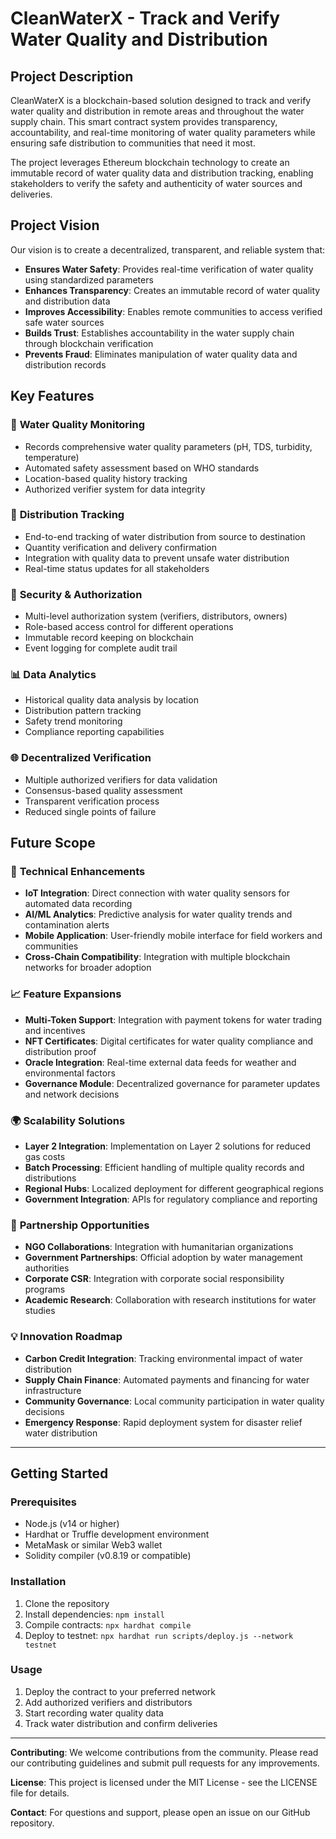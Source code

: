 # CleanWaterX - Track and Verify Water Quality and Distribution

## Project Description

CleanWaterX is a blockchain-based solution designed to track and verify water quality and distribution in remote areas and throughout the water supply chain. This smart contract system provides transparency, accountability, and real-time monitoring of water quality parameters while ensuring safe distribution to communities that need it most.

The project leverages Ethereum blockchain technology to create an immutable record of water quality data and distribution tracking, enabling stakeholders to verify the safety and authenticity of water sources and deliveries.

## Project Vision

Our vision is to create a decentralized, transparent, and reliable system that:

- **Ensures Water Safety**: Provides real-time verification of water quality using standardized parameters
- **Enhances Transparency**: Creates an immutable record of water quality and distribution data
- **Improves Accessibility**: Enables remote communities to access verified safe water sources
- **Builds Trust**: Establishes accountability in the water supply chain through blockchain verification
- **Prevents Fraud**: Eliminates manipulation of water quality data and distribution records

## Key Features

### 🔬 **Water Quality Monitoring**
- Records comprehensive water quality parameters (pH, TDS, turbidity, temperature)
- Automated safety assessment based on WHO standards
- Location-based quality history tracking
- Authorized verifier system for data integrity

### 🚚 **Distribution Tracking**
- End-to-end tracking of water distribution from source to destination
- Quantity verification and delivery confirmation
- Integration with quality data to prevent unsafe water distribution
- Real-time status updates for all stakeholders

### 🔐 **Security & Authorization**
- Multi-level authorization system (verifiers, distributors, owners)
- Role-based access control for different operations
- Immutable record keeping on blockchain
- Event logging for complete audit trail

### 📊 **Data Analytics**
- Historical quality data analysis by location
- Distribution pattern tracking
- Safety trend monitoring
- Compliance reporting capabilities

### 🌐 **Decentralized Verification**
- Multiple authorized verifiers for data validation
- Consensus-based quality assessment
- Transparent verification process
- Reduced single points of failure

## Future Scope

### 🔮 **Technical Enhancements**
- **IoT Integration**: Direct connection with water quality sensors for automated data recording
- **AI/ML Analytics**: Predictive analysis for water quality trends and contamination alerts
- **Mobile Application**: User-friendly mobile interface for field workers and communities
- **Cross-Chain Compatibility**: Integration with multiple blockchain networks for broader adoption

### 📈 **Feature Expansions**
- **Multi-Token Support**: Integration with payment tokens for water trading and incentives
- **NFT Certificates**: Digital certificates for water quality compliance and distribution proof
- **Oracle Integration**: Real-time external data feeds for weather and environmental factors
- **Governance Module**: Decentralized governance for parameter updates and network decisions

### 🌍 **Scalability Solutions**
- **Layer 2 Integration**: Implementation on Layer 2 solutions for reduced gas costs
- **Batch Processing**: Efficient handling of multiple quality records and distributions
- **Regional Hubs**: Localized deployment for different geographical regions
- **Government Integration**: APIs for regulatory compliance and reporting

### 🤝 **Partnership Opportunities**
- **NGO Collaborations**: Integration with humanitarian organizations
- **Government Partnerships**: Official adoption by water management authorities
- **Corporate CSR**: Integration with corporate social responsibility programs
- **Academic Research**: Collaboration with research institutions for water studies

### 💡 **Innovation Roadmap**
- **Carbon Credit Integration**: Tracking environmental impact of water distribution
- **Supply Chain Finance**: Automated payments and financing for water infrastructure
- **Community Governance**: Local community participation in water quality decisions
- **Emergency Response**: Rapid deployment system for disaster relief water distribution

---

## Getting Started

### Prerequisites
- Node.js (v14 or higher)
- Hardhat or Truffle development environment
- MetaMask or similar Web3 wallet
- Solidity compiler (v0.8.19 or compatible)

### Installation
1. Clone the repository
2. Install dependencies: `npm install`
3. Compile contracts: `npx hardhat compile`
4. Deploy to testnet: `npx hardhat run scripts/deploy.js --network testnet`

### Usage
1. Deploy the contract to your preferred network
2. Add authorized verifiers and distributors
3. Start recording water quality data
4. Track water distribution and confirm deliveries

---

**Contributing**: We welcome contributions from the community. Please read our contributing guidelines and submit pull requests for any improvements.

**License**: This project is licensed under the MIT License - see the LICENSE file for details.

**Contact**: For questions and support, please open an issue on our GitHub repository.

